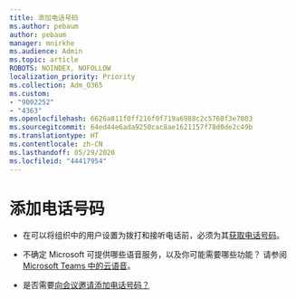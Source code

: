 ```yaml
---
title: 添加电话号码
ms.author: pebaum
author: pebaum
manager: mnirkhe
ms.audience: Admin
ms.topic: article
ROBOTS: NOINDEX, NOFOLLOW
localization_priority: Priority
ms.collection: Adm_O365
ms.custom:
- "9002252"
- "4363"
ms.openlocfilehash: 6626a811f0ff216f0f719a6988c2c5760f3e7803
ms.sourcegitcommit: 64ed44e6ada9250cac8ae1621157f78d0de2c49b
ms.translationtype: HT
ms.contentlocale: zh-CN
ms.lasthandoff: 05/29/2020
ms.locfileid: "44417954"
---
```

# <a name="add-phone-number"></a>添加电话号码

- 在可以将组织中的用户设置为拨打和接听电话前，必须为其[获取电话号码](https://docs.microsoft.com/MicrosoftTeams/manage-phone-numbers-for-your-organization/)。

- 不确定 Microsoft 可提供哪些语音服务，以及你可能需要哪些功能？ 请参阅 [Microsoft Teams 中的云语音](https://docs.microsoft.com/MicrosoftTeams/cloud-voice-landing-page)。

- 是否需要[向会议邀请添加电话号码？](https://docs.microsoft.com/MicrosoftTeams/set-the-phone-numbers-included-on-invites-in-teams)
